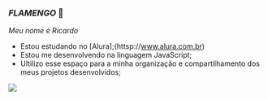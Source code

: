 ### _FLAMENGO_ 🖤

_Meu nome é Ricardo_
- Estou estudando no [Alura];(httsp://www.alura.com.br)
- Estou me desenvolvendo na linguagem JavaScript;
- Ultilizo esse espaço para a minha organização e compartilhamento dos meus projetos desenvolvidos;

![](https://media1.tenor.com/m/hjSeXq2wyXIAAAAC/belezinha-jogador-do-flamengo.gif) 
